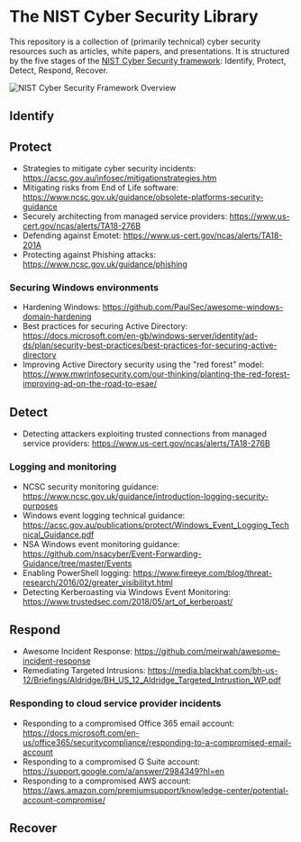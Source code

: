 # The NIST Cyber Security Library
This repository is a collection of (primarily technical) cyber security resources such as articles, white papers, and presentations. It is structured by the five stages of the [NIST Cyber Security framework](https://www.nist.gov/cyberframework): Identify, Protect, Detect, Respond, Recover.

![NIST Cyber Security Framework Overview](https://i.imgur.com/VSLgKPZ.png)
## Identify
## Protect
* Strategies to mitigate cyber security incidents: https://acsc.gov.au/infosec/mitigationstrategies.htm
* Mitigating risks from End of Life software: https://www.ncsc.gov.uk/guidance/obsolete-platforms-security-guidance
* Securely architecting from managed service providers: https://www.us-cert.gov/ncas/alerts/TA18-276B
* Defending against Emotet: https://www.us-cert.gov/ncas/alerts/TA18-201A
* Protecting against Phishing attacks: https://www.ncsc.gov.uk/guidance/phishing
### Securing Windows environments
* Hardening Windows: https://github.com/PaulSec/awesome-windows-domain-hardening
* Best practices for securing Active Directory: https://docs.microsoft.com/en-gb/windows-server/identity/ad-ds/plan/security-best-practices/best-practices-for-securing-active-directory
* Improving Active Directory security using the "red forest" model: https://www.mwrinfosecurity.com/our-thinking/planting-the-red-forest-improving-ad-on-the-road-to-esae/
## Detect
* Detecting attackers exploiting trusted connections from managed service providers: https://www.us-cert.gov/ncas/alerts/TA18-276B
### Logging and monitoring
* NCSC security monitoring guidance: https://www.ncsc.gov.uk/guidance/introduction-logging-security-purposes
* Windows event logging technical guidance: https://acsc.gov.au/publications/protect/Windows_Event_Logging_Technical_Guidance.pdf
* NSA Windows event monitoring guidance: https://github.com/nsacyber/Event-Forwarding-Guidance/tree/master/Events
* Enabling PowerShell logging: https://www.fireeye.com/blog/threat-research/2016/02/greater_visibilityt.html
* Detecting Kerberoasting via Windows Event Monitoring: https://www.trustedsec.com/2018/05/art_of_kerberoast/
## Respond
* Awesome Incident Response: https://github.com/meirwah/awesome-incident-response
* Remediating Targeted Intrusions: https://media.blackhat.com/bh-us-12/Briefings/Aldridge/BH_US_12_Aldridge_Targeted_Intrustion_WP.pdf
### Responding to cloud service provider incidents
* Responding to a compromised Office 365 email account: https://docs.microsoft.com/en-us/office365/securitycompliance/responding-to-a-compromised-email-account
* Responding to a compromised G Suite account: https://support.google.com/a/answer/2984349?hl=en
* Responding to a compromised AWS account: https://aws.amazon.com/premiumsupport/knowledge-center/potential-account-compromise/
## Recover
